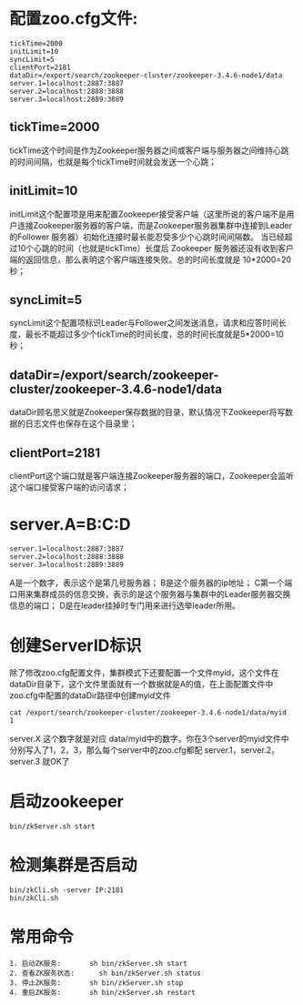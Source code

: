 # 配置zoo.cfg文件:
```
tickTime=2000
initLimit=10
syncLimit=5
clientPort=2181
dataDir=/export/search/zookeeper-cluster/zookeeper-3.4.6-node1/data
server.1=localhost:2887:3887
server.2=localhost:2888:3888
server.3=localhost:2889:3889
```

## tickTime=2000
tickTime这个时间是作为Zookeeper服务器之间或客户端与服务器之间维持心跳的时间间隔，也就是每个tickTime时间就会发送一个心跳；

## initLimit=10
initLimit这个配置项是用来配置Zookeeper接受客户端（这里所说的客户端不是用户连接Zookeeper服务器的客户端，而是Zookeeper服务器集群中连接到Leader的Follower 服务器）初始化连接时最长能忍受多少个心跳时间间隔数。
当已经超过10个心跳的时间（也就是tickTime）长度后 Zookeeper 服务器还没有收到客户端的返回信息，那么表明这个客户端连接失败。总的时间长度就是 10*2000=20 秒；

## syncLimit=5
syncLimit这个配置项标识Leader与Follower之间发送消息，请求和应答时间长度，最长不能超过多少个tickTime的时间长度，总的时间长度就是5*2000=10秒；

## dataDir=/export/search/zookeeper-cluster/zookeeper-3.4.6-node1/data
dataDir顾名思义就是Zookeeper保存数据的目录，默认情况下Zookeeper将写数据的日志文件也保存在这个目录里；

## clientPort=2181
clientPort这个端口就是客户端连接Zookeeper服务器的端口，Zookeeper会监听这个端口接受客户端的访问请求；

# server.A=B:C:D
```
server.1=localhost:2887:3887
server.2=localhost:2888:3888
server.3=localhost:2889:3889
```

A是一个数字，表示这个是第几号服务器；
B是这个服务器的ip地址；
C第一个端口用来集群成员的信息交换，表示的是这个服务器与集群中的Leader服务器交换信息的端口；
D是在leader挂掉时专门用来进行选举leader所用。


# 创建ServerID标识
除了修改zoo.cfg配置文件，集群模式下还要配置一个文件myid，这个文件在dataDir目录下，这个文件里面就有一个数据就是A的值，在上面配置文件中zoo.cfg中配置的dataDir路径中创建myid文件
```
cat /export/search/zookeeper-cluster/zookeeper-3.4.6-node1/data/myid
1
```
server.X 这个数字就是对应 data/myid中的数字。你在3个server的myid文件中分别写入了1，2，3，那么每个server中的zoo.cfg都配 server.1，server.2，server.3 就OK了

# 启动zookeeper
```
bin/zkServer.sh start  
```

# 检测集群是否启动
```
bin/zkCli.sh -server IP:2181 
bin/zkCli.sh  
```
# 常用命令
```
1. 启动ZK服务:       sh bin/zkServer.sh start
2. 查看ZK服务状态: 	  sh bin/zkServer.sh status
3. 停止ZK服务:       sh bin/zkServer.sh stop
4. 重启ZK服务:       sh bin/zkServer.sh restart
```
